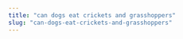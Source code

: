 ```yaml
---
title: "can dogs eat crickets and grasshoppers"
slug: "can-dogs-eat-crickets-and-grasshoppers"
---
```


